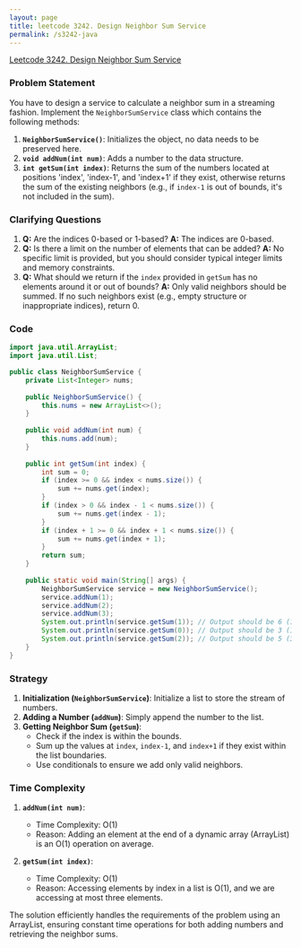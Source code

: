 ```yaml
---
layout: page
title: leetcode 3242. Design Neighbor Sum Service
permalink: /s3242-java
---
```

[Leetcode 3242. Design Neighbor Sum Service](https://algoadvance.github.io/algoadvance/l3242)
### Problem Statement

You have to design a service to calculate a neighbor sum in a streaming fashion. Implement the `NeighborSumService` class which contains the following methods:

1. **`NeighborSumService()`**: Initializes the object, no data needs to be preserved here.
2. **`void addNum(int num)`**: Adds a number to the data structure.
3. **`int getSum(int index)`**: Returns the sum of the numbers located at positions 'index', 'index-1', and 'index+1' if they exist, otherwise returns the sum of the existing neighbors (e.g., if `index-1` is out of bounds, it's not included in the sum).

### Clarifying Questions

1. **Q:** Are the indices 0-based or 1-based?
   **A:** The indices are 0-based.
2. **Q:** Is there a limit on the number of elements that can be added?
   **A:** No specific limit is provided, but you should consider typical integer limits and memory constraints.
3. **Q:** What should we return if the `index` provided in `getSum` has no elements around it or out of bounds?
   **A:** Only valid neighbors should be summed. If no such neighbors exist (e.g., empty structure or inappropriate indices), return 0.

### Code

```java
import java.util.ArrayList;
import java.util.List;

public class NeighborSumService {
    private List<Integer> nums;
    
    public NeighborSumService() {
        this.nums = new ArrayList<>();
    }
    
    public void addNum(int num) {
        this.nums.add(num);
    }
    
    public int getSum(int index) {
        int sum = 0;
        if (index >= 0 && index < nums.size()) {
            sum += nums.get(index);
        }
        if (index > 0 && index - 1 < nums.size()) {
            sum += nums.get(index - 1);
        }
        if (index + 1 >= 0 && index + 1 < nums.size()) {
            sum += nums.get(index + 1);
        }
        return sum;
    }
    
    public static void main(String[] args) {
        NeighborSumService service = new NeighborSumService();
        service.addNum(1);
        service.addNum(2);
        service.addNum(3);
        System.out.println(service.getSum(1)); // Output should be 6 (1 + 2 + 3)
        System.out.println(service.getSum(0)); // Output should be 3 (1 + 2)
        System.out.println(service.getSum(2)); // Output should be 5 (3 + 2)
    }
}
```

### Strategy

1. **Initialization (`NeighborSumService`)**: Initialize a list to store the stream of numbers.
2. **Adding a Number (`addNum`)**: Simply append the number to the list.
3. **Getting Neighbor Sum (`getSum`)**:
   - Check if the index is within the bounds.
   - Sum up the values at `index`, `index-1`, and `index+1` if they exist within the list boundaries.
   - Use conditionals to ensure we add only valid neighbors.

### Time Complexity

1. **`addNum(int num)`**: 
   - Time Complexity: O(1)
   - Reason: Adding an element at the end of a dynamic array (ArrayList) is an O(1) operation on average.

2. **`getSum(int index)`**:
   - Time Complexity: O(1)
   - Reason: Accessing elements by index in a list is O(1), and we are accessing at most three elements.

The solution efficiently handles the requirements of the problem using an ArrayList, ensuring constant time operations for both adding numbers and retrieving the neighbor sums.